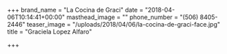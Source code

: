 +++
brand_name = "La Cocina de Graci"
date = "2018-04-06T10:14:41+00:00"
masthead_image = ""
phone_number = "(506) 8405-2446"
teaser_image = "/uploads/2018/04/06/la-cocina-de-graci-face.jpg"
title = "Graciela Lopez Alfaro"

+++
